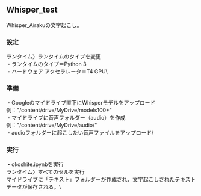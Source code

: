 ## Whisper_test
Whisper_Airakuの文字起こし。

### 設定
ランタイム〉ランタイムのタイプを変更\
・ランタイムのタイプ＝Python 3\
・ハードウェア アクセラレータ＝T4 GPU\

### 準備
・Googleのマイドライブ直下にWhisperモデルをアップロード\
例："/content/drive/MyDrive/models100+"\
・マイドライブに音声フォルダー（audio）を作成\
例："/content/drive/MyDrive/audio/"\
・audioフォルダーに起こしたい音声ファイルをアップロード\

### 実行
・okoshite.ipynbを実行\
ランタイム〉すべてのセルを実行\
マイドライブに「テキスト」フォルダーが作成され、文字起こしされたテキストデータが保存される。\
